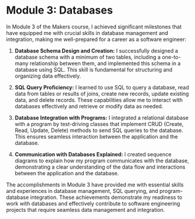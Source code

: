 # Module 3: Databases

In Module 3 of the Makers course, I achieved significant milestones that have equipped me with crucial skills in database management and integration, making me well-prepared for a career as a software engineer:

1. **Database Schema Design and Creation:** I successfully designed a database schema with a minimum of two tables, including a one-to-many relationship between them, and implemented this schema in a database using SQL. This skill is fundamental for structuring and organizing data effectively.

2. **SQL Query Proficiency:** I learned to use SQL to query a database, read data from tables or results of joins, create new records, update existing data, and delete records. These capabilities allow me to interact with databases effectively and retrieve or modify data as needed.

3. **Database Integration with Programs:** I integrated a relational database with a program by test-driving classes that implement CRUD (Create, Read, Update, Delete) methods to send SQL queries to the database. This ensures seamless interaction between the application and the database.

4. **Communication with Databases Explained:** I created sequence diagrams to explain how my program communicates with the database, demonstrating a clear understanding of the data flow and interactions between the application and the database.

The accomplishments in Module 3 have provided me with essential skills and experiences in database management, SQL querying, and program-database integration. These achievements demonstrate my readiness to work with databases and effectively contribute to software engineering projects that require seamless data management and integration.

